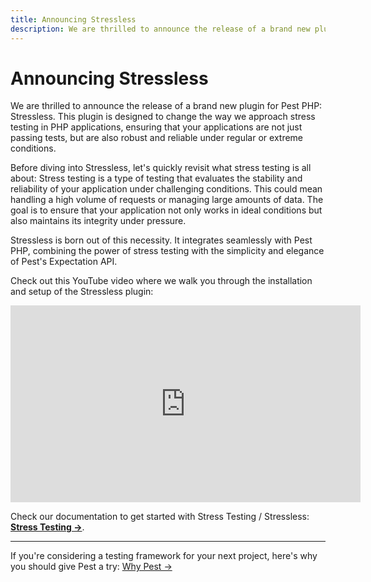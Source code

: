 ```yaml
---
title: Announcing Stressless
description: We are thrilled to announce the release of a brand new plugin for Pest PHP: Stressless.
---
```


# Announcing Stressless

We are thrilled to announce the release of a brand new plugin for Pest PHP: Stressless. This plugin is designed to change the way we approach stress testing in PHP applications, ensuring that your applications are not just passing tests, but are also robust and reliable under regular or extreme conditions.

Before diving into Stressless, let's quickly revisit what stress testing is all about: Stress testing is a type of testing that evaluates the stability and reliability of your application under challenging conditions. This could mean handling a high volume of requests or managing large amounts of data. The goal is to ensure that your application not only works in ideal conditions but also maintains its integrity under pressure.

Stressless is born out of this necessity. It integrates seamlessly with Pest PHP, combining the power of stress testing with the simplicity and elegance of Pest's Expectation API.

Check out this YouTube video where we walk you through the installation and setup of the Stressless plugin:

<iframe width="560" height="315" src="https://www.youtube.com/embed/SaMoPZwdOCY?si=KBskkVWLUUSyK0u0" title="YouTube video player" frameborder="0" allow="accelerometer; autoplay; clipboard-write; encrypted-media; gyroscope; picture-in-picture; web-share" allowfullscreen></iframe>

Check our documentation to get started with Stress Testing / Stressless: **[Stress Testing →](/docs/stress-testing)**.

---

If you're considering a testing framework for your next project, here's why you should give Pest a try: [Why Pest →](/docs/why-pest)
